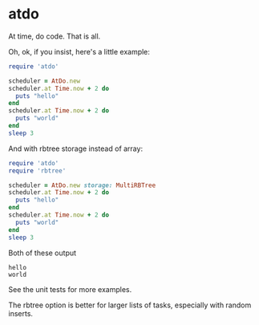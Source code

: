 atdo
====

At time, do code. That is all.

Oh, ok, if you insist, here's a little example:

```ruby
require 'atdo'

scheduler = AtDo.new
scheduler.at Time.now + 2 do
  puts "hello"
end
scheduler.at Time.now + 2 do
  puts "world"
end
sleep 3
```

And with rbtree storage instead of array:

```ruby
require 'atdo'
require 'rbtree'

scheduler = AtDo.new storage: MultiRBTree
scheduler.at Time.now + 2 do
  puts "hello"
end
scheduler.at Time.now + 2 do
  puts "world"
end
sleep 3
```

Both of these output

    hello
    world

See the unit tests for more examples.

The rbtree option is better for larger lists of tasks, especially with random inserts.
